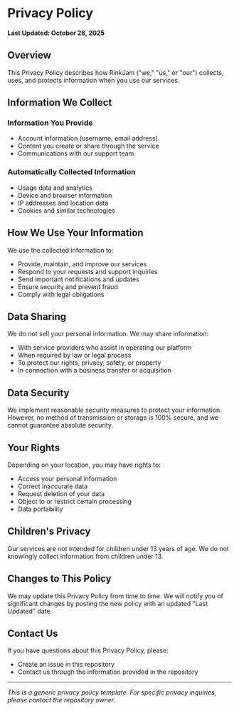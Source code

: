 # Privacy Policy

**Last Updated: October 28, 2025**

## Overview

This Privacy Policy describes how RinkJam ("we," "us," or "our") collects, uses, and protects information when you use our services.

## Information We Collect

### Information You Provide
- Account information (username, email address)
- Content you create or share through the service
- Communications with our support team

### Automatically Collected Information
- Usage data and analytics
- Device and browser information
- IP addresses and location data
- Cookies and similar technologies

## How We Use Your Information

We use the collected information to:
- Provide, maintain, and improve our services
- Respond to your requests and support inquiries
- Send important notifications and updates
- Ensure security and prevent fraud
- Comply with legal obligations

## Data Sharing

We do not sell your personal information. We may share information:
- With service providers who assist in operating our platform
- When required by law or legal process
- To protect our rights, privacy, safety, or property
- In connection with a business transfer or acquisition

## Data Security

We implement reasonable security measures to protect your information. However, no method of transmission or storage is 100% secure, and we cannot guarantee absolute security.

## Your Rights

Depending on your location, you may have rights to:
- Access your personal information
- Correct inaccurate data
- Request deletion of your data
- Object to or restrict certain processing
- Data portability

## Children's Privacy

Our services are not intended for children under 13 years of age. We do not knowingly collect information from children under 13.

## Changes to This Policy

We may update this Privacy Policy from time to time. We will notify you of significant changes by posting the new policy with an updated "Last Updated" date.

## Contact Us

If you have questions about this Privacy Policy, please:
- Create an issue in this repository
- Contact us through the information provided in the repository

---

*This is a generic privacy policy template. For specific privacy inquiries, please contact the repository owner.*
